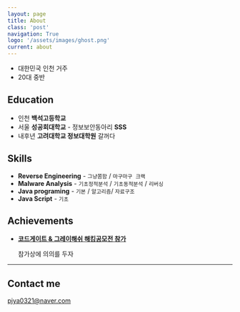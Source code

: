 ```yaml
---
layout: page
title: About
class: 'post'
navigation: True
logo: '/assets/images/ghost.png'
current: about
---
```


* 대한민국 인천 거주
* 20대 중반

## Education

* 인천 **백석고등학교**
* 서울 **성공회대학교** - 정보보안동아리 **SSS**
* 내후년 **고려대학교 정보대학원** 갈꺼다


## Skills

* **Reverse Engineering** - `그냥쫌함` / `마구마구 크랙`
* **Malware Analysis** - `기초정적분석` / `기초동적분석` / `리버싱`
* **Java programing** - `기본` / `알고리즘`/ `자료구조`
* **Java Script** - `기초`




## Achievements


* [**코드게이트 & 그레이해쉬 해킹공모전 참가**](#)

   참가상에 의의를 두자

***



## Contact me

pjya0321@naver.com
